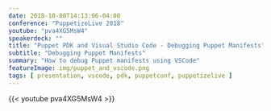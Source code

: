 ```yaml
---
date: 2018-10-08T14:13:06-04:00
conference: "PuppetizeLive 2018"
youtube: "pva4XG5MsW4"
speakerdeck: ""
title: "Puppet PDK and Visual Studio Code - Debugging Puppet Manifests"
subtitle: "Debugging Puppet Manifests"
summary: "How to debug Puppet manifests using VSCode"
featureImage: img/puppet_and_vscode.png
tags: [ presentation, vscode, pdk, puppetconf, puppetizelive ]
---
```


{{< youtube pva4XG5MsW4 >}}
